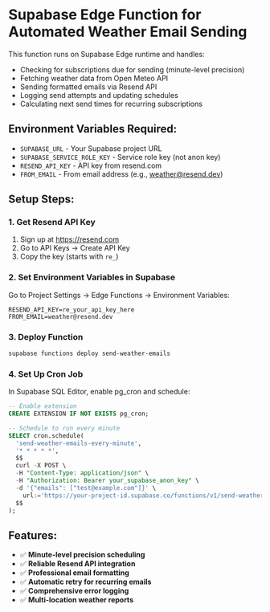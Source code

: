 # Supabase Edge Function for Automated Weather Email Sending

This function runs on Supabase Edge runtime and handles:
- Checking for subscriptions due for sending (minute-level precision)
- Fetching weather data from Open Meteo API  
- Sending formatted emails via Resend API
- Logging send attempts and updating schedules
- Calculating next send times for recurring subscriptions

## Environment Variables Required:
- `SUPABASE_URL` - Your Supabase project URL
- `SUPABASE_SERVICE_ROLE_KEY` - Service role key (not anon key)
- `RESEND_API_KEY` - API key from resend.com
- `FROM_EMAIL` - From email address (e.g., weather@resend.dev)

## Setup Steps:

### 1. Get Resend API Key
1. Sign up at https://resend.com
2. Go to API Keys → Create API Key
3. Copy the key (starts with `re_`)

### 2. Set Environment Variables in Supabase
Go to Project Settings → Edge Functions → Environment Variables:
```
RESEND_API_KEY=re_your_api_key_here
FROM_EMAIL=weather@resend.dev
```

### 3. Deploy Function
```bash
supabase functions deploy send-weather-emails
```

### 4. Set Up Cron Job
In Supabase SQL Editor, enable pg_cron and schedule:
```sql
-- Enable extension
CREATE EXTENSION IF NOT EXISTS pg_cron;

-- Schedule to run every minute
SELECT cron.schedule(
  'send-weather-emails-every-minute',
  '* * * * *',
  $$
  curl -X POST \
  -H "Content-Type: application/json" \
  -H "Authorization: Bearer your_supabase_anon_key" \
  -d '{"emails": ["test@example.com"]}' \
    url:='https://your-project-id.supabase.co/functions/v1/send-weather-emails',
  $$
);
```

## Features:
- ✅ **Minute-level precision scheduling**
- ✅ **Reliable Resend API integration**
- ✅ **Professional email formatting**
- ✅ **Automatic retry for recurring emails**
- ✅ **Comprehensive error logging**
- ✅ **Multi-location weather reports**